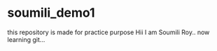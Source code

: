 # soumili_demo1
this repository is made for practice purpose
Hii I am Soumili Roy.. now learning git...
